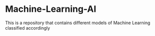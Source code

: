 # Machine-Learning-AI
This is a repository that contains different models of Machine Learning classified accordingly
